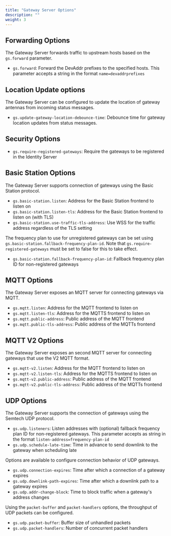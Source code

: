 ```yaml
---
title: "Gateway Server Options"
description: ""
weight: 3
---
```


## Forwarding Options

The Gateway Server forwards traffic to upstream hosts based on the `gs.forward` parameter.

- `gs.forward`: Forward the DevAddr prefixes to the specified hosts. This parameter accepts a string in the format `name=devaddrprefixes`

## Location Update options

The Gateway Server can be configured to update the location of gateway antennas from incoming status messages.

- `gs.update-gateway-location-debounce-time`: Debounce time for gateway location updates from status messages.

## Security Options

- `gs.require-registered-gateways`: Require the gateways to be registered in the Identity Server

## Basic Station Options

The Gateway Server supports connection of gateways using the Basic Station protocol.

- `gs.basic-station.listen`: Address for the Basic Station frontend to listen on
- `gs.basic-station.listen-tls`: Address for the Basic Station frontend to listen on (with TLS)
- `gs.basic-station.use-traffic-tls-address`: Use WSS for the traffic address regardless of the TLS setting

The frequency plan to use for unregistered gateways can be set using `gs.basic-station.fallback-frequency-plan-id`. Note that `gs.require-registered-gateways` must be set to false for this to take effect.

- `gs.basic-station.fallback-frequency-plan-id`: Fallback frequency plan ID for non-registered gateways

## MQTT Options

The Gateway Server exposes an MQTT server for connecting gateways via MQTT.

- `gs.mqtt.listen`: Address for the MQTT frontend to listen on
- `gs.mqtt.listen-tls`: Address for the MQTTS frontend to listen on
- `gs.mqtt.public-address`: Public address of the MQTT frontend
- `gs.mqtt.public-tls-address`: Public address of the MQTTs frontend

## MQTT V2 Options

The Gateway Server exposes an second MQTT server for connecting gateways that use the V2 MQTT format.

- `gs.mqtt-v2.listen`: Address for the MQTT frontend to listen on
- `gs.mqtt-v2.listen-tls`: Address for the MQTTS frontend to listen on
- `gs.mqtt-v2.public-address`: Public address of the MQTT frontend
- `gs.mqtt-v2.public-tls-address`: Public address of the MQTTs frontend

## UDP Options

The Gateway Server supports the connection of gateways using the Semtech UDP protocol.

- `gs.udp.listeners`: Listen addresses with (optional) fallback frequency plan ID for non-registered gateways. This parameter accepts as string in the format `listen-address=frequency-plan-id`
- `gs.udp.schedule-late-time`: Time in advance to send downlink to the gateway when scheduling late

Options are available to configure connection behavior of UDP gateways.

- `gs.udp.connection-expires`: Time after which a connection of a gateway expires
- `gs.udp.downlink-path-expires`: Time after which a downlink path to a gateway expires
- `gs.udp.addr-change-block`: Time to block traffic when a gateway's address changes

Using the `packet-buffer` and `packet-handlers` options, the throughput of UDP packets can be configured.

- `gs.udp.packet-buffer`: Buffer size of unhandled packets
- `gs.udp.packet-handlers`: Number of concurrent packet handlers
